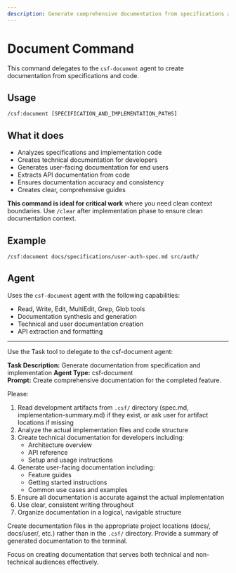 ```yaml
---
description: Generate comprehensive documentation from specifications and implementation
---
```


# Document Command

This command delegates to the `csf-document` agent to create documentation from specifications and code.

## Usage
```
/csf:document [SPECIFICATION_AND_IMPLEMENTATION_PATHS]
```

## What it does
- Analyzes specifications and implementation code
- Creates technical documentation for developers
- Generates user-facing documentation for end users
- Extracts API documentation from code
- Ensures documentation accuracy and consistency
- Creates clear, comprehensive guides

**This command is ideal for critical work** where you need clean context boundaries. Use `/clear` after implementation phase to ensure clean documentation context.

## Example
```
/csf:document docs/specifications/user-auth-spec.md src/auth/
```

## Agent
Uses the `csf-document` agent with the following capabilities:
- Read, Write, Edit, MultiEdit, Grep, Glob tools
- Documentation synthesis and generation
- Technical and user documentation creation
- API extraction and formatting

---

Use the Task tool to delegate to the csf-document agent:

**Task Description:** Generate documentation from specification and implementation
**Agent Type:** csf-document  
**Prompt:** Create comprehensive documentation for the completed feature.

Please:
1. Read development artifacts from `.csf/` directory (spec.md, implementation-summary.md) if they exist, or ask user for artifact locations if missing
2. Analyze the actual implementation files and code structure
3. Create technical documentation for developers including:
   - Architecture overview
   - API reference
   - Setup and usage instructions
4. Generate user-facing documentation including:
   - Feature guides
   - Getting started instructions
   - Common use cases and examples
5. Ensure all documentation is accurate against the actual implementation
6. Use clear, consistent writing throughout
7. Organize documentation in a logical, navigable structure

Create documentation files in the appropriate project locations (docs/, docs/user/, etc.) rather than in the `.csf/` directory. Provide a summary of generated documentation to the terminal.

Focus on creating documentation that serves both technical and non-technical audiences effectively.